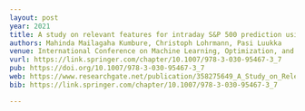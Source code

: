 ```yaml
---
layout: post
year: 2021
title: A study on relevant features for intraday S&P 500 prediction using a hybrid feature selection approach
authors: Mahinda Mailagaha Kumbure, Christoph Lohrmann, Pasi Luukka
venue: International Conference on Machine Learning, Optimization, and Data Science (LOD 2021), England – UK
vurl: https://link.springer.com/chapter/10.1007/978-3-030-95467-3_7
pub: https://doi.org/10.1007/978-3-030-95467-3_7
web: https://www.researchgate.net/publication/358275649_A_Study_on_Relevant_Features_for_Intraday_SP_500_Prediction_Using_a_Hybrid_Feature_Selection_Approach
bib: https://link.springer.com/chapter/10.1007/978-3-030-95467-3_7

---
```


